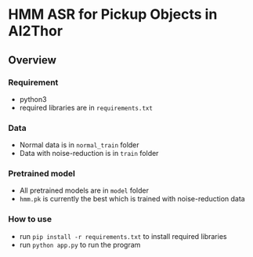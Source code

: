 # HMM ASR for Pickup Objects in AI2Thor

## Overview
### Requirement
  * python3
  * required libraries are in `requirements.txt`

### Data
  * Normal data is in `normal_train` folder
  * Data with noise-reduction is in `train` folder

### Pretrained model
  * All pretrained models are in `model` folder  
  * `hmm.pk` is currently the best which is trained with noise-reduction data

### How to use
  * run ```pip install -r requirements.txt``` to install required libraries
  * run ```python app.py``` to run the program